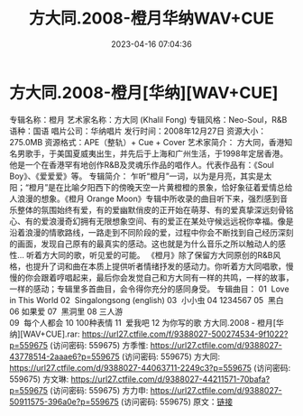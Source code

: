 ﻿---
title: 方大同.2008-橙月华纳WAV+CUE
date: 2023-04-16 07:04:36
categories: WAV车载音乐、镜像
tags: 华语中文
---
# 方大同.2008-橙月[华纳][WAV+CUE]

专辑名称：橙月
艺术家名称：方大同 (Khalil Fong)
专辑风格：Neo-Soul，R&B
语种：国语
唱片公司：华纳唱片
发行时间：2008年12月27日
资源大小：275.0MB
资源格式：APE（整轨）+ Cue + Cover
艺术家简介：
方大同，香港知名男歌手，于美国夏威夷出生，并先后于上海和广州生活，于1998年定居香港。他是一个在香港罕有地创作R&B及灵魂乐作品的唱作人。代表作品有：《Soul
Boy》、《爱爱爱》等。
专辑简介：
乍听“橙月”一词，以为是月亮，其实是太阳；“橙月”是在比喻夕阳西下的傍晚天空一片黄橙橙的景象，恰好象征着爱情总给人浪漫的想象。《橙月
Orange
Moon》专辑中所收录的曲目听下来，强烈感到音乐整体的氛围始终有爱，有的爱幽默俏皮的正开始在萌芽、有的爱真挚深远刻骨铭心、有的爱浪漫奇幻拥有无限想象空间、有的爱正在某处守候远远祝你幸福。像是沿着浪漫的情歌路线，一路走到不同阶段的爱，过程中你会不断找到自己经历深刻的画面，发现自己原有的最真实的感动。这也就是为什么音乐之所以触动人的感性…
听着方大同的歌，听见爱的可能。
《橙月》除了保留方大同原创的R&B风格，也提升了词和曲在本质上提供听者情绪抒发的感动力。你听着方大同唱歌，慢慢的你会跟着哼唱起来，最后你会发觉自己和方大同有一样的共鸣，一样的故事，一样的感动；专辑里多首曲目，会令得你充分的感同身受。
专辑曲目：
01  Love in This
World
02  Singalongsong
(english)
03  小小虫
04 1234567
05  黑白
06 如果爱
07  黑洞里
08 三人游\
09  每个人都会
10 100种表情
11  爱我吧
12 为你写的歌
方大同.2008 - 橙月[华纳][WAV+CUE].rar: https://url27.ctfile.com/f/9388027-500274534-9f1022?p=559675
(访问密码: 559675)
方季惟: https://url27.ctfile.com/d/9388027-43778514-2aaae6?p=559675
(访问密码: 559675)
方大同: https://url27.ctfile.com/d/9388027-44063711-2249c3?p=559675
(访问密码: 559675)
方文琳: https://url27.ctfile.com/d/9388027-44211571-70bafa?p=559675
(访问密码: 559675)
方力申: https://url27.ctfile.com/d/9388027-50911575-396a0e?p=559675
(访问密码: 559675)
原文：[链接](https://blog.sina.com.cn/s/blog_1647c7e76010311gm.html)
